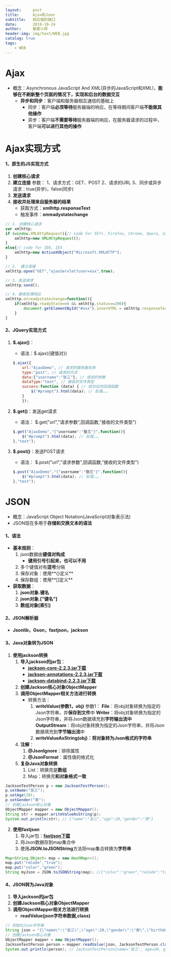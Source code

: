 ```yaml
---
layout:     post                    
title:      Ajax和Json
subtitle:   前后端的接口               
date:       2019-10-24               
author:     极客小祥                      
header-img: img/text/WEB.jpg   
catalog: true                        
tags:                                
    - WEB
---
```


# Ajax
* 概念：Asynchronous JavaScript And XML\(异步的JavaScript和XML\)，**能够在不刷新整个页面的情况下，实现和后台的数据交互**
    * **异步和同步**：客户端和服务器相互通信的基础上
        * 同步：客户端**必须等待**服务器端的响应，在等待期间客户端**不能做其他操作**
        * 异步：客户端**不需要等待**服务器端的响应，在服务器请求的过程中，客户端**可以进行其他的操作**

# Ajax实现方式
#### 1、原生的JS实现方式
1. **创建核心请求**
2. **建立连接**
    参数： 
        1、请求方式：GET、POST
        2、请求的URL
        3、同步或异步请求：true(异步)，false(同步)
3. **发送请求**
4. **接收并处理来自服务器的结果**
    * 获取方式：**xmlhttp.responseText**
    * 触发事件：**onreadystatechange**

```javascript
// 1. 创建核心请求
var xmlhttp;
if (window.XMLHttpRequest){// code for IE7+, Firefox, Chrome, Opera, Safari
    xmlhttp=new XMLHttpRequest();
}
else{// code for IE6, IE5
    xmlhttp=new ActiveXObject("Microsoft.XMLHTTP");
}

// 2、 建立连接
xmlhttp.opne("GET","ajaxServlet?user=xxx",true);

// 3、发送请求
xmlhttp.send();

// 4、接收处理响应
xmlhttp.onreadystatechange=function(){
    if(xmlhttp.readyState==4 && xmlhttp.status==200){
        document.getElementById("#xxx").innerHTML = xmlhttp.responseText;
    }
}
```

#### 2、JQuery实现方式
1. **$.ajax\(\)**：
    * 语法：$.ajax\(\{键值对\}\)

    ```javascript
    $.ajax({
        url:"AjaxDemo", // 请求的服务器名称
        type:"post", // 请求的方式
        data:{"username":"张三"}, // 请求的参数
        dataType:"text", // 接收的文件类型
        success:function (data) { // 成功后的回调函数
            $("#prompt").html(data); // 处理。。。
        }
        });
    ```

2. **$.get\(\)**：发送get请求
    * 语法： $.get\("url","请求参数",回调函数,"接收的文件类型"\)

    ```javascript
    $.get("AjaxDemo","{"username":"张三"}",function(){
        $("#prompt").html(data); // 处理。。。
    },"text");
    ```

3. **$.post\(\)**：发送POST请求
    * 语法： $.post\("url","请求参数",回调函数,"接收的文件类型"\)

    ```javascript
    $.post("AjaxDemo","{"username":"张三"}",function(){
        $("#prompt").html(data); // 处理。。。
    },"text");
    ```

# JSON
* 概念：JavaScript Object Notation\(JavaScript对象表示法\)
* JSON现在多用于**存储和交换文本的语法**
#### 1、语法
* **基本规则**：
    1. json数据由**键值对构成**
        * **键用引号引起来，也可以不用**
    2. 多个键值对有**逗号**分隔
    3. 保存对象：使用**\{\}定义**
    4. 保存数组：使用**\[\]定义**
* **获取数据**：
    1. **json对象.键名**
    2. **json对象.\["键名"\]**
    3. **数组对象\[索引\]**


#### 2、JSON解析器
* **Jsonlib，Gson，fastjson，jackson**

#### 3、Java对象转为JSON
1. **使用jackson转换**
    1. **导入jackson的jar包**：
        * **[jackson-core-2.2.3.jar下载](https://link.jianshu.com/?t=http://repo1.maven.org/maven2/com/fasterxml/jackson/core/jackson-core/2.2.3/jackson-core-2.2.3.jar)**
        * **[jackson-annotations-2.2.3.jar下载](https://link.jianshu.com/?t=http://repo1.maven.org/maven2/com/fasterxml/jackson/core/jackson-annotations/2.2.3/jackson-annotations-2.2.3.jar)**
        * **[jackson-databind-2.2.3.jar下载](https://link.jianshu.com/?t=http://repo1.maven.org/maven2/com/fasterxml/jackson/core/jackson-databind/2.2.3/jackson-databind-2.2.3.jar)**
    2. **创建Jackson核心对象ObjectMapper**
    3. **调用ObjectMapper相关方法进行转换**
        * 转换方法：
            1. **writeValue(参数1，obj)**
                参数1：
                    **File**：将obj对象转换为指定的Json字符串，并**保存到文件**中
                    **Writer**：将obj对象转换为指定的Json字符串，并将Json数据填充到**字符输出流中**
                    **OutputStream**：将obj对象转换为指定的Json字符串，并将Json数据填充到**字节输出流**中
            2. **writeValueAsString(obj)：将对象转为Json格式的字符串**
    4. **注解**：
        1. **@JsonIgnore**：排除属性
        2. **@JsonFormat**：属性值的格式化
    5. **复杂Java对象转换**
        1. List：转换完是**数组**
        2. Map：转换完**和对象格式一致**

```java
JacksonTestPerson p = new JacksonTestPerson();
p.setName("张三");
p.setAge(20);
p.setGender("男");
// 创建jackson核心对象
ObjectMapper mapper = new ObjectMapper();
String str = mapper.writeValueAsString(p);
System.out.println(str); // {"name":"张三","age":20,"gender":"男"}
```

2. **使用fastjson**
    1. 导入jar包：**[fastjson下载](https://mvnrepository.com/artifact/com.alibaba/fastjson/1.2.58)**
    2. 将Json数据存到map集合中
    2. 使用**JSON.toJSONString**方法将map集合转换为**字符串**

```java
Map<String,Object> map = new HashMap<>();
map.put("reCode","true");
map.put("color","green");
String myJson = JSON.toJSONString(map); //{"color":"green","reCode":"true"}
```

#### 4、JSON转为Java对象
1. **导入jackson的jar包**
2. **创建Jackson核心对象ObjectMapper**
3. **调用ObjectMapper相关方法进行转换**
    * **readValue\(json字符串数据,class\)**

```java
// 初始化Json字符串
String json = "{\"name\":\"张三\",\"age\":20,\"gender\":\"男\",\"birthday\":\"2019-10-24\"}";
// 创建jackson核心对象
ObjectMapper mapper = new ObjectMapper();
JacksonTestPerson person = mapper.readValue(json, JacksonTestPerson.class);
System.out.println(person); // JacksonTestPerson{name='张三', age=20, gender='男'}
```

